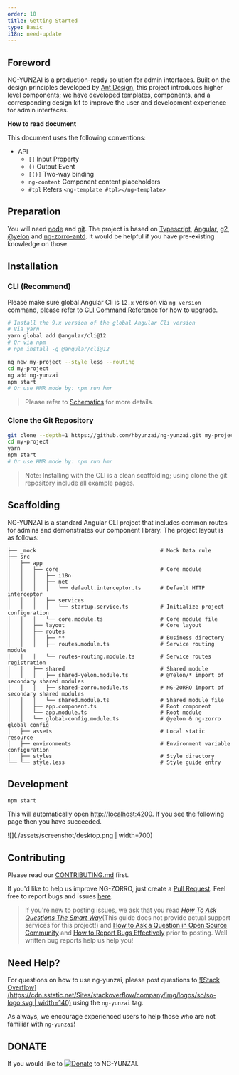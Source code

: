 ```yaml
---
order: 10
title: Getting Started
type: Basic
i18n: need-update
---
```


## Foreword

NG-YUNZAI is a production-ready solution for admin interfaces. Built on the design principles developed by [Ant Design](https://ant.design/), this project introduces higher level components; we have developed templates, components, and a corresponding design kit to improve the user and development experience for admin interfaces.

**How to read document**

This document uses the following conventions:

- API
  - `[]` Input Property
  - `()` Output Event
  - `[()]` Two-way binding
  - `ng-content` Component content placeholders
  - `#tpl` Refers `<ng-template #tpl></ng-template>`

## Preparation

You will need [node](http://nodejs.org/) and [git](https://git-scm.com/). The project is based on [Typescript](https://www.tslang.com/), [Angular](https://angular.io/), [g2](http://g2.alipay.com/), [@yelon](https://github.com/hbyunzai/yelon) and [ng-zorro-antd](https://ng.ant.design/). It would be helpful if you have pre-existing knowledge on those.

## Installation

### CLI (Recommend)

Please make sure global Angular Cli is `12.x` version via `ng version` command, please refer to [CLI Command Reference](https://angular.io/cli) for how to upgrade.


```bash
# Install the 9.x version of the global Angular Cli version
# Via yarn
yarn global add @angular/cli@12
# Or via npm
# npm install -g @angular/cli@12
```

```bash
ng new my-project --style less --routing
cd my-project
ng add ng-yunzai
npm start
# Or use HMR mode by: npm run hmr
```

> Please refer to [Schematics](/cli) for more details.

### Clone the Git Repository

```bash
git clone --depth=1 https://github.com/hbyunzai/ng-yunzai.git my-project
cd my-project
yarn
npm start
# Or use HMR mode by: npm run hmr
```

> Note: Installing with the CLI is a clean scaffolding; using clone the git repository include all example pages.

## Scaffolding

NG-YUNZAI is a standard Angular CLI project that includes common routes for admins and demonstrates our component library. The project layout is as follows:

```
├── _mock                                       # Mock Data rule
├── src
│   ├── app
│   │   ├── core                                # Core module
│   │   │   ├── i18n
│   │   │   ├── net
│   │   │   │   └── default.interceptor.ts      # Default HTTP interceptor
│   │   │   ├── services
│   │   │   │   └── startup.service.ts          # Initialize project configuration
│   │   │   └── core.module.ts                  # Core module file
│   │   ├── layout                              # Core layout
│   │   ├── routes
│   │   │   ├── **                              # Business directory
│   │   │   ├── routes.module.ts                # Service routing module
│   │   │   └── routes-routing.module.ts        # Service routes registration
│   │   ├── shared                              # Shared module
│   │   │   ├── shared-yelon.module.ts          # @Yelon/* import of secondary shared modules
│   │   │   ├── shared-zorro.module.ts          # NG-ZORRO import of secondary shared modules
│   │   │   └── shared.module.ts                # Shared module file
│   │   ├── app.component.ts                    # Root component
│   │   └── app.module.ts                       # Root module
│   │   └── global-config.module.ts             # @yelon & ng-zorro global config
│   ├── assets                                  # Local static resource
│   ├── environments                            # Environment variable configuration
│   ├── styles                                  # Style directory
└── └── style.less                              # Style guide entry
```

## Development

```bash
npm start
```

This will automatically open [http://localhost:4200](http://localhost:4200). If you see the following page then you have succeeded.

![](./assets/screenshot/desktop.png | width=700)

## Contributing

Please read our [CONTRIBUTING.md](/docs/contributing) first.

If you'd like to help us improve NG-ZORRO, just create a [Pull Request](https://github.com/hbyunzai/ng-yunzai/pulls). Feel free to report bugs and issues [here](https://github.com/hbyunzai/ng-yunzai/issues).

> If you're new to posting issues, we ask that you read [*How To Ask Questions The Smart Way*](http://www.catb.org/~esr/faqs/smart-questions.html)(This guide does not provide actual support services for this project!) and [How to Ask a Question in Open Source Community](https://github.com/seajs/seajs/issues/545) and [How to Report Bugs Effectively](http://www.chiark.greenend.org.uk/~sgtatham/bugs.html) prior to posting. Well written bug reports help us help you!

## Need Help?

For questions on how to use ng-yunzai, please post questions to [![Stack Overflow](https://cdn.sstatic.net/Sites/stackoverflow/company/img/logos/so/so-logo.svg | width=140)](https://stackoverflow.com/questions/tagged/ng-yunzai) using the `ng-yunzai` tag.

As always, we encourage experienced users to help those who are not familiar with `ng-yunzai`!

## DONATE

If you would like to [![Donate](https://img.shields.io/badge/Donate-PayPal-green.svg)](https://www.paypal.me/cipchk)
 to NG-YUNZAI.

